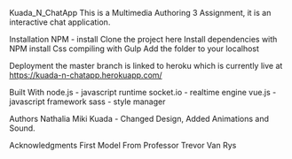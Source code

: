 Kuada_N_ChatApp
This is a Multimedia Authoring 3 Assignment, it is an interactive chat application.


Installation
NPM - install
Clone the project here
Install dependencies with NPM install
Css compiling with Gulp
Add the folder to your localhost

Deployment
the master branch is linked to heroku which is currently live at https://kuada-n-chatapp.herokuapp.com/

Built With
node.js - javascript runtime
socket.io - realtime engine
vue.js - javascript framework
sass - style manager

Authors
Nathalia Miki Kuada - Changed Design, Added Animations and Sound.

Acknowledgments
First Model From Professor Trevor Van Rys
